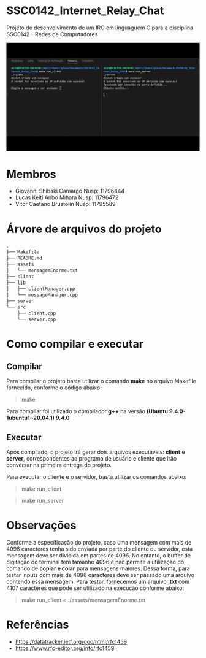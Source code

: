 # SSC0142_Internet_Relay_Chat
Projeto de desenvolvimento de um IRC em linguaguem C para a disciplina SSC0142 - Redes de Computadores

<html>
	 <img src="./assets/video_chat.gif" alt="Gif_chat"  width="600px">
</html>

# Membros

- Giovanni Shibaki Camargo  Nusp: 11796444
- Lucas Keiti Anbo Mihara   Nusp: 11796472
- Vitor Caetano Brustolin   Nusp: 11795589

# Árvore de arquivos do projeto
    .
    ├── Makefile
    ├── README.md
    ├── assets
    │   └── mensagemEnorme.txt
    ├── client
    ├── lib
    │   ├── clientManager.cpp
    │   └── messageManager.cpp
    ├── server
    └── src
        ├── client.cpp
        └── server.cpp

# Como compilar e executar

## Compilar

Para compilar o projeto basta utilizar o comando **make** no arquivo Makefile fornecido, conforme o código abaixo:

> make

Para compilar foi utilizado o compilador **g++** na versão **(Ubuntu 9.4.0-1ubuntu1~20.04.1) 9.4.0**

## Executar

Após compilado, o projeto irá gerar dois arquivos executáveis: **client** e **server**, correspondentes ao programa de usuário e cliente que irão conversar na primeira entrega do projeto.

Para executar o cliente e o servidor, basta utilizar os comandos abaixo:

> make run_client

> make run_server

# Observações

Conforme a específicação do projeto, caso uma mensagem com mais de 4096 caracteres tenha sido enviada por parte do cliente ou servidor, esta mensagem deve ser dividida em partes de 4096. No entanto, o buffer de digitação do terminal tem tamanho 4096 e não permite a utilização do comando de **copiar e colar** para mensagens maiores. Dessa forma, para testar inputs com mais de 4096 caracteres deve ser passado uma arquivo contendo essa mensagem. Para testar, fornecemos um arquivo **.txt** com 4107 caracteres que pode ser utilizado na execução conforme abaixo:

> make run_client < ./assets/mensagemEnorme.txt

# Referências

- https://datatracker.ietf.org/doc/html/rfc1459
- https://www.rfc-editor.org/info/rfc1459